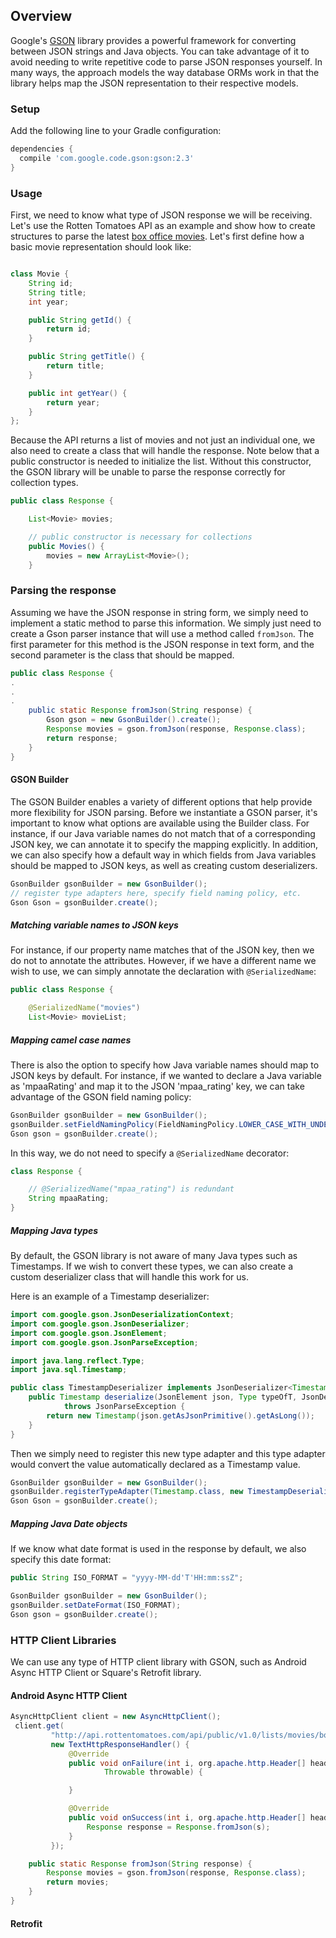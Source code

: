 ## Overview

Google's [GSON](https://github.com/google/gson) library provides a powerful framework for converting between JSON strings and Java objects.
You can take advantage of it to avoid needing to write repetitive code to parse JSON responses yourself.  In many ways, the approach models the way
database ORMs work in that the library helps map the JSON representation to their respective models. 

### Setup

Add the following line to your Gradle configuration:

```gradle
dependencies {
  compile 'com.google.code.gson:gson:2.3'
}
```

### Usage

First, we need to know what type of JSON response we will be receiving.    Let's use the Rotten Tomatoes API as an example and show how to create structures
to parse the latest [box office movies](http://developer.rottentomatoes.com/docs/read/json/v10/Box_Office_Movies).  Let's first define how a basic movie
representation should look like:

```java

class Movie {
    String id;
    String title;
    int year;

    public String getId() {
        return id;
    }

    public String getTitle() {
        return title;
    }

    public int getYear() {
        return year;
    }
};
```

Because the API returns a list of movies and not just an individual one, we also need to create a class that will handle the response.
Note below that a public constructor is needed to initialize the list.  Without this constructor, the GSON library will be unable to parse the
response correctly for collection types.

```java
public class Response {

    List<Movie> movies;

    // public constructor is necessary for collections
    public Movies() {
        movies = new ArrayList<Movie>();
    }
```

### Parsing the response

Assuming we have the JSON response in string form, we simply need to implement a static method to parse this information.
We simply just need to create a Gson parser instance that will use a method called `fromJson`.  The first parameter for
this method is the JSON response in text form, and the second parameter is the class that should be mapped.

```java
public class Response {
.
.
.
    public static Response fromJson(String response) {
        Gson gson = new GsonBuilder().create();
        Response movies = gson.fromJson(response, Response.class);
        return response;
    }
}
```

#### GSON Builder

The GSON Builder enables a variety of different options that help provide more flexibility for JSON parsing.  Before we instantiate a GSON parser,
it's important to know what options are available using the Builder class.  For instance, if our Java variable names do not match that of a corresponding JSON key, we
can annotate it to specify the mapping explicitly.  In addition, we can also specify how a default way in which fields from Java variables should be mapped to JSON keys,
as well as creating custom deserializers.

```java
GsonBuilder gsonBuilder = new GsonBuilder();
// register type adapters here, specify field naming policy, etc.
Gson Gson = gsonBuilder.create();
```

##### Matching variable names to JSON keys

For instance, if our property name matches that of the JSON key, then we do not to annotate the attributes.  However, if we have a different name we wish to
use, we can simply annotate the declaration with `@SerializedName`:

```java
public class Response {

    @SerializedName("movies")
    List<Movie> movieList;
```

##### Mapping camel case names

There is also the option to specify how Java variable names should map to JSON keys by default.   For instance, if we wanted to declare a Java variable as 'mpaaRating' and
map it to the JSON 'mpaa_rating' key, we can take advantage of the GSON field naming policy:

```java
GsonBuilder gsonBuilder = new GsonBuilder();
gsonBuilder.setFieldNamingPolicy(FieldNamingPolicy.LOWER_CASE_WITH_UNDERSCORES);
Gson gson = gsonBuilder.create();
```

In this way, we do not need to specify a `@SerializedName` decorator:

```java
class Response {

    // @SerializedName("mpaa_rating") is redundant
    String mpaaRating;
}
```

##### Mapping Java types

By default, the GSON library is not aware of many Java types such as Timestamps.  If we wish to convert these types, we can also create a custom deserializer class that
will handle this work for us.

Here is an example of a Timestamp deserializer:

```java
import com.google.gson.JsonDeserializationContext;
import com.google.gson.JsonDeserializer;
import com.google.gson.JsonElement;
import com.google.gson.JsonParseException;

import java.lang.reflect.Type;
import java.sql.Timestamp;

public class TimestampDeserializer implements JsonDeserializer<Timestamp> {
    public Timestamp deserialize(JsonElement json, Type typeOfT, JsonDeserializationContext context)
            throws JsonParseException {
        return new Timestamp(json.getAsJsonPrimitive().getAsLong());
    }
}
```

Then we simply need to register this new type adapter and this type adapter would convert the value automatically declared as a Timestamp
value.

```java
GsonBuilder gsonBuilder = new GsonBuilder();
gsonBuilder.registerTypeAdapter(Timestamp.class, new TimestampDeserializer());
Gson Gson = gsonBuilder.create();
```

##### Mapping Java Date objects

If we know what date format is used in the response by default, we also specify this date format:

```java
public String ISO_FORMAT = "yyyy-MM-dd'T'HH:mm:ssZ";

GsonBuilder gsonBuilder = new GsonBuilder();
gsonBuilder.setDateFormat(ISO_FORMAT);
Gson gson = gsonBuilder.create();
```

### HTTP Client Libraries

We can use any type of HTTP client library with GSON, such as Android Async HTTP Client or Square's Retrofit library.

#### Android Async HTTP Client

```java
AsyncHttpClient client = new AsyncHttpClient();
 client.get(
         "http://api.rottentomatoes.com/api/public/v1.0/lists/movies/box_office.json?apikey=[APIKEY]j",
         new TextHttpResponseHandler() {
             @Override
             public void onFailure(int i, org.apache.http.Header[] headers, String s,
                     Throwable throwable) {

             }

             @Override
             public void onSuccess(int i, org.apache.http.Header[] headers, String s) {
                 Response response = Response.fromJson(s);
             }
         });

    public static Response fromJson(String response) {
        Response movies = gson.fromJson(response, Response.class);
        return movies;
    }
}
```

#### Retrofit
